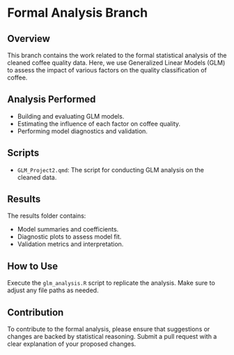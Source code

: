 # Formal Analysis Branch

## Overview
This branch contains the work related to the formal statistical analysis of the cleaned coffee quality data. Here, we use Generalized Linear Models (GLM) to assess the impact of various factors on the quality classification of coffee.

## Analysis Performed
- Building and evaluating GLM models.
- Estimating the influence of each factor on coffee quality.
- Performing model diagnostics and validation.

## Scripts
- `GLM_Project2.qmd`: The script for conducting GLM analysis on the cleaned data.

## Results
The results folder contains:
- Model summaries and coefficients.
- Diagnostic plots to assess model fit.
- Validation metrics and interpretation.

## How to Use
Execute the `glm_analysis.R` script to replicate the analysis. Make sure to adjust any file paths as needed.

## Contribution
To contribute to the formal analysis, please ensure that suggestions or changes are backed by statistical reasoning. Submit a pull request with a clear explanation of your proposed changes.

